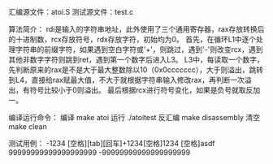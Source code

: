 汇编源文件：atoi.S
测试源文件：test.c

算法简介：
rdi是输入的字符串地址，此外使用了三个通用寄存器，rax存放转换后的十进制数，rcx存放符号，rdx存放字符，初始均为0。
首先，在循环L1中逐个处理字符串的前缀字符，如果遇到空白字符或'+'，则跳过，遇到'-'则改变rcx，遇到其他非数字字符则跳到ret，遇到第一个数字后进入L3。
L3中，每读取一个数字，先判断原来的rax是不是大于最大整数除以10（0x0ccccccc），大于则溢出，跳转到L4，直接给rax赋最大值，不大于就根据字符串输入修改rax，再判断一次溢出，有符号比较小于0则溢出。
最后根据rcx进行符号变化，如果是负号就取反加一。

编译运行命令：
编译 make atoi
运行 ./atoitest
反汇编 make disassembly
清空 make clean

测试用例：
-1234
[空格][tab][回车]+1234[空格]1234
[空格]asdf
99999999999999999999
-99999999999999999999
